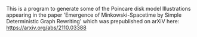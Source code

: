 This is a program to generate some of the Poincare disk model Illustrations appearing in the paper 'Emergence of Minkowski-Spacetime by Simple Deterministic Graph Rewriting' which was prepublished on arXiV here: https://arxiv.org/abs/2110.03388

